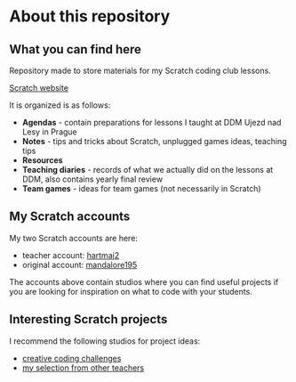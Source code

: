 # About this repository

## What you can find here

Repository made to store materials for my Scratch coding club lessons.

[Scratch website](https://scratch.mit.edu/)

It is organized is as follows:
- **Agendas** - contain preparations for lessons I taught at DDM Ujezd nad Lesy in Prague
- **Notes** - tips and tricks about Scratch, unplugged games ideas, teaching tips
- **Resources**
- **Teaching diaries** - records of what we actually did on the lessons at DDM, also contains yearly final review
- **Team games** - ideas for team games (not necessarily in Scratch)

## My Scratch accounts

My two Scratch accounts are here:
- teacher account: [hartmaj2](https://scratch.mit.edu/users/hartmaj2/)
- original account: [mandalore195](https://scratch.mit.edu/users/mandalore195/)

The accounts above contain studios where you can find useful projects if you are looking for inspiration on what to code with your students.

## Interesting Scratch projects 

I recommend the following studios for project ideas:
- [creative coding challenges](https://scratch.mit.edu/studios/2538642/)
- [my selection from other teachers](https://scratch.mit.edu/studios/36367250)
